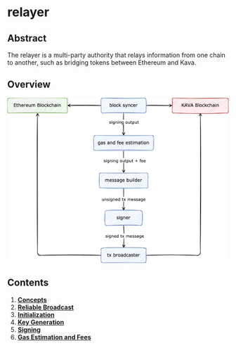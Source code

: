 # relayer

## Abstract

The relayer is a multi-party authority that relays information from one chain
to another, such as bridging tokens between Ethereum and Kava.

## Overview

![Overview Diagram](images/overview.drawio.png)

## Contents

1. **[Concepts](01_concepts.md)**
2. **[Reliable Broadcast](02_reliable_broadcast.md)**
3. **[Initialization](03_initialization.md)**
4. **[Key Generation](04_key_generation.md)**
5. **[Signing](05_signing.md)**
6. **[Gas Estimation and Fees](06_gas_estimation_and_fees.md)**
